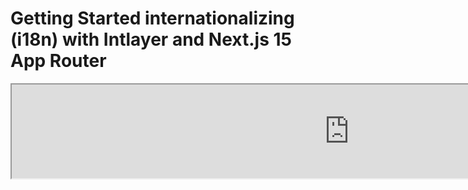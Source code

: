 # Getting Started internationalizing (i18n) with Intlayer and Next.js 15 App Router

<iframe title="The best i18n solution for Next.js? Discover Intlayer" class="m-auto aspect-[16/9] w-full overflow-hidden rounded-lg border-0" allow="autoplay; gyroscope;" loading="lazy" width="1080" height="auto" src="https://www.youtube.com/embed/e_PPG7PTqGU?autoplay=0&amp;origin=http://intlayer.org&amp;controls=0&amp;rel=1"/>

انظر [Template Application](https://github.com/aymericzip/intlayer-next-15-template) على GitHub.

## ما هو Intlayer؟

**Intlayer** هو مكتبة مفتوحة المصدر مبتكرة للتدويل (i18n) مصممة لتبسيط دعم اللغات المتعددة في تطبيقات الويب الحديثة. يتكامل Intlayer بسلاسة مع أحدث إطار عمل **Next.js 15**، بما في ذلك **App Router** القوي. تم تحسينه للعمل مع **Server Components** لتقديم فعال وهو متوافق تمامًا مع [**Turbopack**](https://nextjs.org/docs/architecture/turbopack).

مع Intlayer، يمكنك:

- **إدارة الترجمات بسهولة** باستخدام القواميس التصريحية على مستوى المكونات.
- **توطين البيانات الوصفية ديناميكيًا**، والمسارات، والمحتوى.
- **الوصول إلى الترجمات في مكونات العميل والخادم**.
- **ضمان دعم TypeScript** مع الأنواع المولدة تلقائيًا، مما يحسن الإكمال التلقائي واكتشاف الأخطاء.
- **الاستفادة من الميزات المتقدمة**، مثل اكتشاف اللغة الديناميكي والتبديل.

> Intlayer متوافق مع Next.js 12، 13، 14، و15. إذا كنت تستخدم Next.js Page Router، يمكنك الرجوع إلى هذا [الدليل](https://github.com/aymericzip/intlayer/blob/main/docs/ar/intlayer_with_nextjs_page_router.md). بالنسبة لـ Next.js 12، 13، 14 مع App Router، راجع هذا [الدليل](https://github.com/aymericzip/intlayer/blob/main/docs/ar/intlayer_with_nextjs_14.md).

---

## دليل خطوة بخطوة لإعداد Intlayer في تطبيق Next.js

### الخطوة 1: تثبيت التبعيات

قم بتثبيت الحزم اللازمة باستخدام npm:

```bash packageManager="npm"
npm install intlayer next-intlayer
```

```bash packageManager="pnpm"
pnpm add intlayer next-intlayer
```

```bash packageManager="yarn"
yarn add intlayer next-intlayer
```

- **intlayer**

  الحزمة الأساسية التي توفر أدوات التدويل لإدارة التكوين، والترجمة، و[إعلان المحتوى](https://github.com/aymericzip/intlayer/blob/main/docs/ar/dictionary/get_started.md)، والترجمة، و[أوامر CLI](https://github.com/aymericzip/intlayer/blob/main/docs/ar/intlayer_cli.md).

- **next-intlayer**

  الحزمة التي تدمج Intlayer مع Next.js. توفر موفري السياق وخطافات لتدويل Next.js. بالإضافة إلى ذلك، تتضمن مكون إضافي لـ Next.js لدمج Intlayer مع [Webpack](https://webpack.js.org/) أو [Turbopack](https://nextjs.org/docs/app/api-reference/turbopack)، بالإضافة إلى البرامج الوسيطة لاكتشاف اللغة المفضلة للمستخدم، وإدارة ملفات تعريف الارتباط، ومعالجة إعادة توجيه URL.

### الخطوة 2: تكوين مشروعك

قم بإنشاء ملف تكوين لتحديد لغات تطبيقك:

```typescript fileName="intlayer.config.ts" codeFormat="typescript"
import { Locales, type IntlayerConfig } from "intlayer";

const config: IntlayerConfig = {
  internationalization: {
    locales: [
      Locales.ENGLISH,
      Locales.FRENCH,
      Locales.SPANISH,
      // لغاتك الأخرى
    ],
    defaultLocale: Locales.ENGLISH,
  },
};

export default config;
```

```javascript fileName="intlayer.config.mjs" codeFormat="esm"
import { Locales } from "intlayer";

/** @type {import('intlayer').IntlayerConfig} */
const config = {
  internationalization: {
    locales: [
      Locales.ENGLISH,
      Locales.FRENCH,
      Locales.SPANISH,
      // لغاتك الأخرى
    ],
    defaultLocale: Locales.ENGLISH,
  },
};

export default config;
```

```javascript fileName="intlayer.config.cjs" codeFormat="commonjs"
const { Locales } = require("intlayer");

/** @type {import('intlayer').IntlayerConfig} */
const config = {
  internationalization: {
    locales: [
      Locales.ENGLISH,
      Locales.FRENCH,
      Locales.SPANISH,
      // لغاتك الأخرى
    ],
    defaultLocale: Locales.ENGLISH,
  },
};

module.exports = config;
```

> من خلال ملف التكوين هذا، يمكنك إعداد عناوين URL المحلية، وإعادة توجيه البرامج الوسيطة، وأسماء ملفات تعريف الارتباط، وموقع وامتداد إعلانات المحتوى الخاصة بك، وتعطيل سجلات Intlayer في وحدة التحكم، والمزيد. للحصول على قائمة كاملة بالمعلمات المتاحة، راجع [وثائق التكوين](https://github.com/aymericzip/intlayer/blob/main/docs/ar/configuration.md).

### الخطوة 3: دمج Intlayer في تكوين Next.js الخاص بك

قم بتكوين إعداد Next.js الخاص بك لاستخدام Intlayer:

```typescript filename="next.config.ts" codeFormat="typescript"
import type { NextConfig } from "next";
import { withIntlayer } from "next-intlayer/server";

const nextConfig: NextConfig = {
  /* خيارات التكوين هنا */
};

export default withIntlayer(nextConfig);
```

```typescript fileName="next.config.mjs" codeFormat="esm"
import { withIntlayer } from "next-intlayer/server";

/** @type {import('next').NextConfig} */
const nextConfig = {
  /* خيارات التكوين هنا */
};

export default withIntlayer(nextConfig);
```

```typescript fileName="next.config.cjs" codeFormat="commonjs"
const { withIntlayer } = require("next-intlayer/server");

/** @type {import('next').NextConfig} */
const nextConfig = {
  /* خيارات التكوين هنا */
};

module.exports = withIntlayer(nextConfig);
```

> يتم استخدام مكون Next.js الإضافي `withIntlayer()` لدمج Intlayer مع Next.js. يضمن بناء ملفات إعلان المحتوى ومراقبتها في وضع التطوير. يحدد متغيرات بيئة Intlayer داخل بيئات [Webpack](https://webpack.js.org/) أو [Turbopack](https://nextjs.org/docs/app/api-reference/turbopack). بالإضافة إلى ذلك، يوفر أسماء مستعارة لتحسين الأداء ويضمن التوافق مع مكونات الخادم.

### الخطوة 4: تحديد مسارات اللغة الديناميكية

قم بإزالة كل شيء من `RootLayout` واستبدله بالكود التالي:

```tsx {3} fileName="src/app/layout.tsx" codeFormat="typescript"
import type { PropsWithChildren, FC } from "react";
import "./globals.css";

const RootLayout: FC<PropsWithChildren> = ({ children }) => children;

export default RootLayout;
```

```jsx {3} fileName="src/app/layout.mjx" codeFormat="esm"
import "./globals.css";

const RootLayout = ({ children }) => children;

export default RootLayout;
```

```jsx {1,8} fileName="src/app/layout.csx" codeFormat="commonjs"
require("./globals.css");

const RootLayout = ({ children }) => children;

module.exports = {
  default: RootLayout,
  generateStaticParams,
};
```

> إبقاء مكون `RootLayout` فارغًا يسمح بتعيين سمات [`lang`](https://developer.mozilla.org/fr/docs/Web/HTML/Global_attributes/lang) و [`dir`](https://developer.mozilla.org/fr/docs/Web/HTML/Global_attributes/dir) إلى علامة `<html>`.

لتنفيذ التوجيه الديناميكي، قم بتوفير المسار للغة عن طريق إضافة تخطيط جديد في دليل `[locale]` الخاص بك:

```tsx fileName="src/app/[locale]/layout.tsx" codeFormat="typescript"
import type { NextLayoutIntlayer } from "next-intlayer";
import { Inter } from "next/font/google";
import { getHTMLTextDir } from "intlayer";

const inter = Inter({ subsets: ["latin"] });

const LocaleLayout: NextLayoutIntlayer = async ({ children, params }) => {
  const { locale } = await params;
  return (
    <html lang={locale} dir={getHTMLTextDir(locale)}>
      <body className={inter.className}>{children}</body>
    </html>
  );
};

export default LocaleLayout;
```

```jsx fileName="src/app/[locale]/layout.mjx" codeFormat="esm"
import { getHTMLTextDir } from "intlayer";

const inter = Inter({ subsets: ["latin"] });

const LocaleLayout = async ({ children, params: { locale } }) => {
  const { locale } = await params;
  return (
    <html lang={locale} dir={getHTMLTextDir(locale)}>
      <body className={inter.className}>{children}</body>
    </html>
  );
};

export default LocaleLayout;
```

```jsx fileName="src/app/[locale]/layout.csx" codeFormat="commonjs"
const { Inter } = require("next/font/google");
const { getHTMLTextDir } = require("intlayer");

const inter = Inter({ subsets: ["latin"] });

const LocaleLayout = async ({ children, params: { locale } }) => {
  const { locale } = await params;
  return (
    <html lang={locale} dir={getHTMLTextDir(locale)}>
      <body className={inter.className}>{children}</body>
    </html>
  );
};

module.exports = LocaleLayout;
```

> يتم استخدام جزء المسار `[locale]` لتحديد اللغة. مثال: `/en-US/about` سيشير إلى `en-US` و `/fr/about` إلى `fr`.

ثم قم بتنفيذ وظيفة `generateStaticParams` في تخطيط تطبيقك.

```tsx {1} fileName="src/app/[locale]/layout.tsx" codeFormat="typescript"
export { generateStaticParams } from "next-intlayer"; // السطر المراد إدراجه

const LocaleLayout: NextLayoutIntlayer = async ({ children, params }) => {
  /*... باقي الكود*/
};

export default LocaleLayout;
```

```jsx {1} fileName="src/app/[locale]/layout.mjx" codeFormat="esm"
export { generateStaticParams } from "next-intlayer"; // السطر المراد إدراجه

const LocaleLayout = async ({ children, params: { locale } }) => {
  /*... باقي الكود*/
};

// ... باقي الكود
```

```jsx {1,7} fileName="src/app/[locale]/layout.csx" codeFormat="commonjs"
const { generateStaticParams } = require("next-intlayer"); // السطر المراد إدراجه

const LocaleLayout = async ({ children, params: { locale } }) => {
  /*... باقي الكود*/
};

module.exports = { default: LocaleLayout, generateStaticParams };
```

> يضمن `generateStaticParams` أن يقوم تطبيقك ببناء الصفحات الضرورية مسبقًا لجميع اللغات، مما يقلل من حساب وقت التشغيل ويحسن تجربة المستخدم. لمزيد من التفاصيل، راجع [وثائق Next.js حول generateStaticParams](https://nextjs.org/docs/app/building-your-application/rendering/static-and-dynamic-rendering#generate-static-params).

### الخطوة 5: إعلان المحتوى الخاص بك

قم بإنشاء وإدارة إعلانات المحتوى الخاصة بك لتخزين الترجمات:

```tsx fileName="src/app/[locale]/page.content.ts" contentDeclarationFormat="typescript"
import { t, type Dictionary } from "intlayer";

const pageContent = {
  key: "page",
  content: {
    getStarted: {
      main: t({
        en: "Get started by editing",
        fr: "Commencez par éditer",
        es: "Comience por editar",
        ar: "ابدأ بالتعديل",
      }),
      pageLink: "src/app/page.tsx",
    },
  },
} satisfies Dictionary;

export default pageContent;
```

```javascript fileName="src/app/[locale]/page.content.mjs" contentDeclarationFormat="esm"
import { t } from "intlayer";

/** @type {import('intlayer').Dictionary} */
const pageContent = {
  key: "page",
  content: {
    getStarted: {
      main: t({
        en: "Get started by editing",
        fr: "Commencez par éditer",
        es: "Comience por editar",
        ar: "ابدأ بالتعديل",
      }),
      pageLink: "src/app/page.tsx",
    },
  },
};

export default pageContent;
```

```javascript fileName="src/app/[locale]/page.content.cjs" contentDeclarationFormat="commonjs"
const { t } = require("intlayer");

/** @type {import('intlayer').Dictionary} */
const pageContent = {
  key: "page",
  content: {
    getStarted: {
      main: t({
        en: "Get started by editing",
        fr: "Commencez par éditer",
        es: "Comience por editar",
        ar: "ابدأ بالتعديل",
      }),
      pageLink: "src/app/page.tsx",
    },
  },
};

module.exports = pageContent;
```

```json fileName="src/app/[locale]/page.content.json" contentDeclarationFormat="json"
{
  "$schema": "https://intlayer.org/schema.json",
  "key": "page",
  "content": {
    "getStarted": {
      "nodeType": "translation",
      "translation": {
        "en": "Get started by editing",
        "fr": "Commencez par éditer",
        "es": "Comience por editar",
        "ar": "ابدأ بالتعديل"
      }
    },
    "pageLink": {
      "nodeType": "translation",
      "translation": {
        "en": "src/app/page.tsx",
        "fr": "src/app/page.tsx",
        "es": "src/app/page.tsx",
        "ar": "src/app/page.tsx"
      }
    }
  }
}
```

> يمكن تعريف إعلانات المحتوى الخاصة بك في أي مكان في تطبيقك طالما تم تضمينها في دليل `contentDir` (افتراضيًا، `./src`). وتطابق امتداد ملف إعلان المحتوى (افتراضيًا، `.content.{json,ts,tsx,js,jsx,mjs,mjx,cjs,cjx}`).
> لمزيد من التفاصيل، راجع [وثائق إعلان المحتوى](https://github.com/aymericzip/intlayer/blob/main/docs/ar/dictionary/get_started.md).

### الخطوة 6: استخدام المحتوى في الكود الخاص بك

الوصول إلى قواميس المحتوى الخاصة بك في جميع أنحاء التطبيق الخاص بك:

```tsx fileName="src/app/[locale]/page.tsx" codeFormat="typescript"
import type { FC } from "react";
import { ClientComponentExample } from "@components/ClientComponentExample";
import { ServerComponentExample } from "@components/ServerComponentExample";
import { type NextPageIntlayer, IntlayerClientProvider } from "next-intlayer";
import { IntlayerServerProvider, useIntlayer } from "next-intlayer/server";

const PageContent: FC = () => {
  const content = useIntlayer("page");

  return (
    <>
      <p>{content.getStarted.main}</p>
      <code>{content.getStarted.pageLink}</code>
    </>
  );
};

const Page: NextPageIntlayer = async ({ params }) => {
  const { locale } = await params;

  return (
    <IntlayerServerProvider locale={locale}>
      <PageContent />
      <ServerComponentExample />

      <IntlayerClientProvider locale={locale}>
        <ClientComponentExample />
      </IntlayerClientProvider>
    </IntlayerServerProvider>
  );
};

export default Page;
```

```jsx fileName="src/app/[locale]/page.mjx" codeFormat="esm"
import { ClientComponentExample } from "@components/ClientComponentExample";
import { ServerComponentExample } from "@components/ServerComponentExample";
import { IntlayerClientProvider } from "next-intlayer";
import { IntlayerServerProvider, useIntlayer } from "next-intlayer/server";

const PageContent = () => {
  const content = useIntlayer("page");

  return (
    <>
      <p>{content.getStarted.main}</p>
      <code>{content.getStarted.pageLink}</code>
    </>
  );
};

const Page = async ({ params }) => {
  const { locale } = await params;

  return (
    <IntlayerServerProvider locale={locale}>
      <PageContent />
      <ServerComponentExample />

      <IntlayerClientProvider locale={locale}>
        <ClientComponentExample />
      </IntlayerClientProvider>
    </IntlayerServerProvider>
  );
};

export default Page;
```

```jsx fileName="src/app/[locale]/page.csx" codeFormat="commonjs"
import { ClientComponentExample } from "@components/ClientComponentExample";
import { ServerComponentExample } from "@components/ServerComponentExample";
import { IntlayerClientProvider } from "next-intlayer";
import { IntlayerServerProvider, useIntlayer } from "next-intlayer/server";

const PageContent = () => {
  const content = useIntlayer("page");

  return (
    <>
      <p>{content.getStarted.main}</p>
      <code>{content.getStarted.pageLink}</code>
    </>
  );
};

const Page = async ({ params }) => {
  const { locale } = await params;

  return (
    <IntlayerServerProvider locale={locale}>
      <PageContent />
      <ServerComponentExample />

      <IntlayerClientProvider locale={locale}>
        <ClientComponentExample />
      </IntlayerClientProvider>
    </IntlayerServerProvider>
  );
};
```

- **`IntlayerClientProvider`** تُستخدم لتوفير اللغة للمكونات على جانب العميل. يمكن وضعها في أي مكون رئيسي، بما في ذلك التخطيط. ومع ذلك، يُوصى بوضعها في التخطيط لأن Next.js يشارك كود التخطيط عبر الصفحات، مما يجعله أكثر كفاءة. باستخدام `IntlayerClientProvider` في التخطيط، تتجنب إعادة تهيئتها لكل صفحة، مما يحسن الأداء ويحافظ على سياق توطين متسق في جميع أنحاء تطبيقك.
- **`IntlayerServerProvider`** تُستخدم لتوفير اللغة للأطفال على الخادم. لا يمكن تعيينها في التخطيط.

  > لا يمكن للتخطيط والصفحة مشاركة سياق خادم مشترك لأن نظام سياق الخادم يعتمد على متجر بيانات لكل طلب (عبر آلية [ذاكرة التخزين المؤقت لـ React](https://react.dev/reference/react/cache))، مما يتسبب في إعادة إنشاء كل "سياق" لشرائح مختلفة من التطبيق. سيؤدي وضع الموفر في تخطيط مشترك إلى كسر هذا العزل، مما يمنع الانتشار الصحيح لقيم سياق الخادم إلى مكونات الخادم الخاصة بك.

```tsx {4,7} fileName="src/components/ClientComponentExample.tsx" codeFormat="typescript"
"use client";

import type { FC } from "react";
import { useIntlayer } from "next-intlayer";

export const ClientComponentExample: FC = () => {
  const content = useIntlayer("client-component-example"); // قم بإنشاء إعلان محتوى ذي صلة

  return (
    <div>
      <h2>{content.title} </h2>
      <p>{content.content}</p>
    </div>
  );
};
```

```jsx {3,6} fileName="src/components/ClientComponentExample.mjx" codeFormat="esm"
"use client";

import { useIntlayer } from "next-intlayer";

const ClientComponentExample = () => {
  const content = useIntlayer("client-component-example"); // قم بإنشاء إعلان محتوى ذي صلة

  return (
    <div>
      <h2>{content.title} </h2>
      <p>{content.content}</p>
    </div>
  );
};
```

```jsx {3,6} fileName="src/components/ClientComponentExample.csx" codeFormat="commonjs"
"use client";

const { useIntlayer } = require("next-intlayer");

const ClientComponentExample = () => {
  const content = useIntlayer("client-component-example"); // قم بإنشاء إعلان محتوى ذي صلة

  return (
    <div>
      <h2>{content.title} </h2>
      <p>{content.content}</p>
    </div>
  );
};
```

```tsx {2} fileName="src/components/ServerComponentExample.tsx"  codeFormat="typescript"
import type { FC } from "react";
import { useIntlayer } from "next-intlayer/server";

export const ServerComponentExample: FC = () => {
  const content = useIntlayer("server-component-example"); // قم بإنشاء إعلان محتوى ذي صلة

  return (
    <div>
      <h2>{content.title} </h2>
      <p>{content.content}</p>
    </div>
  );
};
```

```jsx {1} fileName="src/components/ServerComponentExample.mjx" codeFormat="esm"
import { useIntlayer } from "next-intlayer/server";

const ServerComponentExample = () => {
  const content = useIntlayer("server-component-example"); // قم بإنشاء إعلان محتوى ذي صلة

  return (
    <div>
      <h2>{content.title} </h2>
      <p>{content.content}</p>
    </div>
  );
};
```

```jsx {1} fileName="src/components/ServerComponentExample.csx" codeFormat="commonjs"
const { useIntlayer } = require("next-intlayer/server");

const ServerComponentExample = () => {
  const content = useIntlayer("server-component-example"); // قم بإنشاء إعلان محتوى ذي صلة

  return (
    <div>
      <h2>{content.title} </h2>
      <p>{content.content}</p>
    </div>
  );
};
```

> إذا كنت تريد استخدام المحتوى الخاص بك في سمة `string`، مثل `alt`، `title`، `href`، `aria-label`، إلخ، يجب عليك استدعاء قيمة الوظيفة، مثل:
>
> ```jsx
> <img src={content.image.src.value} alt={content.image.value} />
> ```

> لمعرفة المزيد عن خطاف `useIntlayer`، راجع [الوثائق](https://github.com/aymericzip/intlayer/blob/main/docs/ar/packages/next-intlayer/useIntlayer.md).

### (اختياري) الخطوة 7: تكوين البرامج الوسيطة لاكتشاف اللغة

قم بإعداد البرامج الوسيطة لاكتشاف اللغة المفضلة للمستخدم:

```typescript fileName="src/middleware.ts" codeFormat="typescript"
export { intlayerMiddleware as middleware } from "next-intlayer/middleware";

export const config = {
  matcher:
    "/((?!api|static|assets|robots|sitemap|sw|service-worker|manifest|.*\\..*|_next).*)",
};
```

```javascript fileName="src/middleware.mjs" codeFormat="esm"
export { intlayerMiddleware as middleware } from "next-intlayer/middleware";

export const config = {
  matcher:
    "/((?!api|static|assets|robots|sitemap|sw|service-worker|manifest|.*\\..*|_next).*)",
};
```

```javascript fileName="src/middleware.cjs" codeFormat="commonjs"
const { intlayerMiddleware } = require("next-intlayer/middleware");

const config = {
  matcher:
    "/((?!api|static|assets|robots|sitemap|sw|service-worker|manifest|.*\\..*|_next).*)",
};

module.exports = { middleware: intlayerMiddleware, config };
```

> يتم استخدام `intlayerMiddleware` لاكتشاف اللغة المفضلة للمستخدم وإعادة توجيههم إلى عنوان URL المناسب كما هو محدد في [التكوين](https://github.com/aymericzip/intlayer/blob/main/docs/ar/configuration.md). بالإضافة إلى ذلك، فإنه يمكّن من حفظ اللغة المفضلة للمستخدم في ملف تعريف ارتباط.

### (اختياري) الخطوة 8: تدويل البيانات الوصفية الخاصة بك

في حالة رغبتك في تدويل البيانات الوصفية الخاصة بك، مثل عنوان صفحتك، يمكنك استخدام وظيفة `generateMetadata` التي يوفرها Next.js. داخل الوظيفة، استخدم وظيفة `getTranslation` لترجمة البيانات الوصفية الخاصة بك.

````typescript fileName="src/app/[locale]/layout.tsx or src/app/[locale]/page.tsx" codeFormat="typescript"
import {
  type IConfigLocales,
  getTranslation,
  getMultilingualUrls,
} from "intlayer";
import type { Metadata } from "next";
import type { LocalPromiseParams } from "next-intlayer";

export const generateMetadata = async ({
  params,
}: LocalPromiseParams): Promise<Metadata> => {
  const { locale } = await params;
  const t = <T>(content: IConfigLocales<T>) => getTranslation(content, locale);

  /**
   * يولد كائنًا يحتوي على جميع عناوين URL لكل لغة.
   *
   * مثال:
   * ```ts
   *  getMultilingualUrls('/about');
   *
   *  // يعيد
   *  // {
   *  //   en: '/about',
   *  //   fr: '/fr/about',
   *  //   es: '/es/about',
   *  // }
   * ```
   */
  const multilingualUrls = getMultilingualUrls("/");

  return {
    title: t<string>({
      en: "My title",
      fr: "Mon titre",
      es: "Mi título",
      ar: "عنواني",
    }),
    description: t({
      en: "My description",
      fr: "Ma description",
      es: "Mi descripción",
      ar: "وصف صفحتي",
    }),
    alternates: {
      canonical: multilingualUrls[locale as keyof typeof multilingualUrls],
      languages: { ...multilingualUrls, "x-default": "/" },
    },
    openGraph: {
      url: multilingualUrls[locale],
    },
  };
};

// ... باقي الكود
````

````javascript fileName="src/app/[locale]/layout.mjs or src/app/[locale]/page.mjs" codeFormat="esm"
import { getTranslation, getMultilingualUrls } from "intlayer";

export const generateMetadata = async ({ params }) => {
  const { locale } = await params;
  const t = (content) => getTranslation(content, locale);

  /**
   * يولد كائنًا يحتوي على جميع عناوين URL لكل لغة.
   *
   * مثال:
   * ```ts
   *  getMultilingualUrls('/about');
   *
   *  // يعيد
   *  // {
   *  //   en: '/about',
   *  //   fr: '/fr/about',
   *  //   es: '/es/about'
   *  // }
   * ```
   */
  const multilingualUrls = getMultilingualUrls("/");

  return {
    title: t({
      en: "My title",
      fr: "Mon titre",
      es: "Mi título",
      ar: "عنواني",
    }),
    description: t({
      en: "My description",
      fr: "Ma description",
      es: "Mi descripción",
      ar: "وصف صفحتي",
    }),
    alternates: {
      canonical: multilingualUrls[locale],
      languages: { ...multilingualUrls, "x-default": "/" },
    },
    openGraph: {
      url: multilingualUrls[locale],
    },
  };
};

// ... باقي الكود
````

````javascript fileName="src/app/[locale]/layout.cjs or src/app/[locale]/page.cjs" codeFormat="commonjs"
const { getTranslation, getMultilingualUrls } = require("intlayer");

const generateMetadata = async ({ params }) => {
  const { locale } = await params;

  const t = (content) => getTranslation(content, locale);

  /**
   * يولد كائنًا يحتوي على جميع عناوين URL لكل لغة.
   *
   * مثال:
   * ```ts
   *  getMultilingualUrls('/about');
   *
   *  // يعيد
   *  // {
   *  //   en: '/about',
   *  //   fr: '/fr/about',
   *  //   es: '/es/about'
   *  // }
   * ```
   */
  const multilingualUrls = getMultilingualUrls("/");

  return {
    title: t({
      en: "My title",
      fr: "Mon titre",
      es: "Mi título",
      ar: "عنواني",
    }),
    description: t({
      en: "My description",
      fr: "Ma description",
      es: "Mi descripción",
      ar: "وصف صفحتي",
    }),
    alternates: {
      canonical: multilingualUrls[locale],
      languages: { ...multilingualUrls, "x-default": "/" },
    },
    openGraph: {
      url: multilingualUrls[locale],
    },
  };
};

module.exports = { generateMetadata };

// ... باقي الكود
````

> تعرف على المزيد حول تحسين البيانات الوصفية [في وثائق Next.js الرسمية](https://nextjs.org/docs/app/building-your-application/optimizing/metadata).

### (اختياري) الخطوة 9: تدويل ملف sitemap.xml و robots.txt

لتدويل ملف `sitemap.xml` و `robots.txt`، يمكنك استخدام وظيفة `getMultilingualUrls` التي يوفرها Intlayer. تتيح لك هذه الوظيفة إنشاء عناوين URL متعددة اللغات لخريطة الموقع الخاصة بك.

```tsx fileName="src/app/sitemap.ts" codeFormat="typescript"
import { getMultilingualUrls } from "intlayer";
import type { MetadataRoute } from "next";

const sitemap = (): MetadataRoute.Sitemap => [
  {
    url: "https://example.com",
    alternates: {
      languages: { ...getMultilingualUrls("https://example.com") },
    },
  },
  {
    url: "https://example.com/login",
    alternates: {
      languages: { ...getMultilingualUrls("https://example.com/login") },
    },
  },
  {
    url: "https://example.com/register",
    alternates: {
      languages: { ...getMultilingualUrls("https://example.com/register") },
    },
  },
];

export default sitemap;
```

```jsx fileName="src/app/sitemap.mjx" codeFormat="esm"
import { getMultilingualUrls } from "intlayer";

const sitemap = () => [
  {
    url: "https://example.com",
    alternates: {
      languages: { ...getMultilingualUrls("https://example.com") },
    },
  },
  {
    url: "https://example.com/login",
    alternates: {
      languages: { ...getMultilingualUrls("https://example.com/login") },
    },
  },
  {
    url: "https://example.com/register",
    alternates: {
      languages: { ...getMultilingualUrls("https://example.com/register") },
    },
  },
];

export default sitemap;
```

```jsx fileName="src/app/sitemap.csx" codeFormat="commonjs"
const { getMultilingualUrls } = require("intlayer");

const sitemap = () => [
  {
    url: "https://example.com",
    alternates: {
      languages: { ...getMultilingualUrls("https://example.com") },
    },
  },
  {
    url: "https://example.com/login",
    alternates: {
      languages: { ...getMultilingualUrls("https://example.com/login") },
    },
  },
  {
    url: "https://example.com/register",
    alternates: {
      languages: { ...getMultilingualUrls("https://example.com/register") },
    },
  },
];

module.exports = sitemap;
```

```tsx fileName="src/app/robots.ts" codeFormat="typescript"
import type { MetadataRoute } from "next";
import { getMultilingualUrls } from "intlayer";

const getAllMultilingualUrls = (urls: string[]) =>
  urls.flatMap((url) => Object.values(getMultilingualUrls(url)) as string[]);

const robots = (): MetadataRoute.Robots => ({
  rules: {
    userAgent: "*",
    allow: ["/"],
    disallow: getAllMultilingualUrls(["/login", "/register"]),
  },
  host: "https://example.com",
  sitemap: `https://example.com/sitemap.xml`,
});

export default robots;
```

```jsx fileName="src/app/robots.mjx" codeFormat="esm"
import { getMultilingualUrls } from "intlayer";

const getAllMultilingualUrls = (urls) =>
  urls.flatMap((url) => Object.values(getMultilingualUrls(url)));

const robots = () => ({
  rules: {
    userAgent: "*",
    allow: ["/"],
    disallow: getAllMultilingualUrls(["/login", "/register"]),
  },
  host: "https://example.com",
  sitemap: `https://example.com/sitemap.xml`,
});

export default robots;
```

```jsx fileName="src/app/robots.csx" codeFormat="commonjs"
const { getMultilingualUrls } = require("intlayer");

const getAllMultilingualUrls = (urls) =>
  urls.flatMap((url) => Object.values(getMultilingualUrls(url)));

const robots = () => ({
  rules: {
    userAgent: "*",
    allow: ["/"],
    disallow: getAllMultilingualUrls(["/login", "/register"]),
  },
  host: "https://example.com",
  sitemap: `https://example.com/sitemap.xml`,
});

module.exports = robots;
```

> تعرف على المزيد حول تحسين خريطة الموقع [في وثائق Next.js الرسمية](https://nextjs.org/docs/app/api-reference/file-conventions/metadata/sitemap). تعرف على المزيد حول تحسين robots.txt [في وثائق Next.js الرسمية](https://nextjs.org/docs/app/api-reference/file-conventions/metadata/robots).

### (اختياري) الخطوة 10: تغيير لغة المحتوى الخاص بك

لتغيير لغة المحتوى الخاص بك في Next.js، الطريقة الموصى بها هي استخدام مكون `Link` لإعادة توجيه المستخدمين إلى الصفحة المحلية المناسبة. يتيح مكون `Link` جلب الصفحة مسبقًا، مما يساعد على تجنب إعادة تحميل الصفحة بالكامل.

```tsx fileName="src/components/LocaleSwitcher.tsx" codeFormat="typescript"
"use client";

import type { FC } from "react";
import {
  Locales,
  getHTMLTextDir,
  getLocaleName,
  getLocalizedUrl,
} from "intlayer";
import { useLocale } from "next-intlayer";
import Link from "next/link";

export const LocaleSwitcher: FC = () => {
  const { locale, pathWithoutLocale, availableLocales } = useLocale();
  const { setLocaleCookie } = useLocaleCookie();

  return (
    <div>
      <button popoverTarget="localePopover">{getLocaleName(locale)}</button>
      <div id="localePopover" popover="auto">
        {availableLocales.map((localeItem) => (
          <Link
            href={getLocalizedUrl(pathWithoutLocale, localeItem)}
            hrefLang={localeItem}
            key={localeItem}
            aria-current={locale === localeItem ? "page" : undefined}
            onClick={() => setLocaleCookie(localeItem)}
          >
            <span>
              {/* اللغة - مثال: FR */}
              {localeItem}
            </span>
            <span>
              {/* اللغة في لغتها الخاصة - مثال: Français */}
              {getLocaleName(localeItem, locale)}
            </span>
            <span dir={getHTMLTextDir(localeItem)} lang={localeItem}>
              {/* اللغة في اللغة الحالية - مثال: Francés مع اللغة الحالية المعينة إلى Locales.SPANISH */}
              {getLocaleName(localeItem)}
            </span>
            <span dir="ltr" lang={Locales.ENGLISH}>
              {/* اللغة بالإنجليزية - مثال: French */}
              {getLocaleName(localeItem, Locales.ENGLISH)}
            </span>
          </Link>
        ))}
      </div>
    </div>
  );
};
```

```jsx fileName="src/components/LocaleSwitcher.msx" codeFormat="esm"
"use client";

import {
  Locales,
  getHTMLTextDir,
  getLocaleName,
  getLocalizedUrl,
} from "intlayer";
import { useLocale } from "next-intlayer";
import Link from "next/link";

export const LocaleSwitcher = () => {
  const { locale, pathWithoutLocale, availableLocales } = useLocale();
  const { setLocaleCookie } = useLocaleCookie();

  return (
    <div>
      <button popoverTarget="localePopover">{getLocaleName(locale)}</button>
      <div id="localePopover" popover="auto">
        {availableLocales.map((localeItem) => (
          <Link
            href={getLocalizedUrl(pathWithoutLocale, localeItem)}
            hrefLang={localeItem}
            key={localeItem}
            aria-current={locale === localeItem ? "page" : undefined}
            onClick={() => setLocaleCookie(localeItem)}
          >
            <span>
              {/* اللغة - مثال: FR */}
              {localeItem}
            </span>
            <span>
              {/* اللغة في لغتها الخاصة - مثال: Français */}
              {getLocaleName(localeItem, locale)}
            </span>
            <span dir={getHTMLTextDir(localeItem)} lang={localeItem}>
              {/* اللغة في اللغة الحالية - مثال: Francés مع اللغة الحالية المعينة إلى Locales.SPANISH */}
              {getLocaleName(localeItem)}
            </span>
            <span dir="ltr" lang={Locales.ENGLISH}>
              {/* اللغة بالإنجليزية - مثال: French */}
              {getLocaleName(localeItem, Locales.ENGLISH)}
            </span>
          </Link>
        ))}
      </div>
    </div>
  );
};
```

```jsx fileName="src/components/LocaleSwitcher.csx" codeFormat="commonjs"
"use client";

const {
  Locales,
  getHTMLTextDir,
  getLocaleName,
  getLocalizedUrl,
} = require("intlayer");
const { useLocale } = require("next-intlayer");
const Link = require("next/link");

export const LocaleSwitcher = () => {
  const { locale, pathWithoutLocale, availableLocales } = useLocale();
  const { setLocaleCookie } = useLocaleCookie();

  return (
    <div>
      <button popoverTarget="localePopover">{getLocaleName(locale)}</button>
      <div id="localePopover" popover="auto">
        {availableLocales.map((localeItem) => (
          <Link
            href={getLocalizedUrl(pathWithoutLocale, localeItem)}
            hrefLang={localeItem}
            key={localeItem}
            aria-current={locale === localeItem ? "page" : undefined}
            onClick={() => setLocaleCookie(localeItem)}
          >
            <span>
              {/* اللغة - مثال: FR */}
              {localeItem}
            </span>
            <span>
              {/* اللغة في لغتها الخاصة - مثال: Français */}
              {getLocaleName(localeItem, locale)}
            </span>
            <span dir={getHTMLTextDir(localeItem)} lang={localeItem}>
              {/* اللغة في اللغة الحالية - مثال: Francés مع اللغة الحالية المعينة إلى Locales.SPANISH */}
              {getLocaleName(localeItem)}
            </span>
            <span dir="ltr" lang={Locales.ENGLISH}>
              {/* اللغة بالإنجليزية - مثال: French */}
              {getLocaleName(localeItem, Locales.ENGLISH)}
            </span>
          </Link>
        ))}
      </div>
    </div>
  );
};
```

> مراجع الوثائق:
>
> - [خطاف `useLocale`](https://github.com/aymericzip/intlayer/blob/main/docs/ar/packages/next-intlayer/useLocale.md)
> - [خطاف `getLocaleName`](https://github.com/aymericzip/intlayer/blob/main/docs/ar/packages/intlayer/getLocaleName.md)
> - [خطاف `getLocalizedUrl`](https://github.com/aymericzip/intlayer/blob/main/docs/ar/packages/intlayer/getLocalizedUrl.md)
> - [خطاف `getHTMLTextDir`](https://github.com/aymericzip/intlayer/blob/main/docs/ar/packages/intlayer/getHTMLTextDir.md)
> - [سمة `hrefLang`](https://developers.google.com/search/docs/specialty/international/localized-versions?hl=ar)
> - [سمة `lang`](https://developer.mozilla.org/en-US/docs/Web/HTML/Global_attributes/lang)
> - [سمة `dir`](https://developer.mozilla.org/en-US/docs/Web/HTML/Global_attributes/dir)
> - [سمة `aria-current`](https://developer.mozilla.org/en-US/docs/Web/Accessibility/ARIA/Attributes/aria-current)

### (اختياري) الخطوة 11: إنشاء مكون رابط محلي

لضمان أن التنقل في تطبيقك يحترم اللغة الحالية، يمكنك إنشاء مكون `Link` مخصص. يقوم هذا المكون تلقائيًا بإضافة بادئة لعناوين URL الداخلية باللغة الحالية، بحيث يتم توجيه المستخدمين إلى الصفحات المناسبة بلغتهم.

```tsx fileName="src/components/Link.tsx" codeFormat="typescript"
"use client";

import { getLocalizedUrl } from "intlayer";
import NextLink, { type LinkProps as NextLinkProps } from "next/link";
import { useLocale } from "next-intlayer";
import type { PropsWithChildren, FC } from "react";

/**
 * وظيفة مساعدة للتحقق مما إذا كان عنوان URL خارجيًا.
 * إذا كان عنوان URL يبدأ بـ http:// أو https://، فإنه يعتبر خارجيًا.
 */
export const checkIsExternalLink = (href?: string): boolean =>
  /^https?:\/\//.test(href ?? "");

/**
 * مكون رابط مخصص يتكيف مع سمة href بناءً على اللغة الحالية.
 * بالنسبة للروابط الداخلية، يستخدم `getLocalizedUrl` لإضافة بادئة للعنوان باللغة (مثل /fr/about).
 * يضمن ذلك أن يظل التنقل داخل نفس سياق اللغة.
 */
export const Link: FC<PropsWithChildren<NextLinkProps>> = ({
  href,
  children,
  ...props
}) => {
  const { locale } = useLocale();
  const isExternalLink = checkIsExternalLink(href.toString());

  // إذا كان الرابط داخليًا وتم توفير href صالح، احصل على عنوان URL المحلي.
  const hrefI18n: NextLinkProps["href"] =
    href && !isExternalLink ? getLocalizedUrl(href.toString(), locale) : href;

  return (
    <NextLink href={hrefI18n} {...props}>
      {children}
    </NextLink>
  );
};
```

```jsx fileName="src/components/Link.mjx" codeFormat="esm"
"use client";

import { getLocalizedUrl } from "intlayer";
import NextLink from "next/link";
import { useLocale } from "next-intlayer";

/**
 * وظيفة مساعدة للتحقق مما إذا كان عنوان URL خارجيًا.
 * إذا كان عنوان URL يبدأ بـ http:// أو https://، فإنه يعتبر خارجيًا.
 */
export const checkIsExternalLink = (href) => /^https?:\/\//.test(href ?? "");

/**
 * مكون رابط مخصص يتكيف مع سمة href بناءً على اللغة الحالية.
 * بالنسبة للروابط الداخلية، يستخدم `getLocalizedUrl` لإضافة بادئة للعنوان باللغة (مثل /fr/about).
 * يضمن ذلك أن يظل التنقل داخل نفس سياق اللغة.
 */
export const Link = ({ href, children, ...props }) => {
  const { locale } = useLocale();
  const isExternalLink = checkIsExternalLink(href.toString());

  // إذا كان الرابط داخليًا وتم توفير href صالح، احصل على عنوان URL المحلي.
  const hrefI18n =
    href && !isExternalLink ? getLocalizedUrl(href.toString(), locale) : href;

  return (
    <NextLink href={hrefI18n} {...props}>
      {children}
    </NextLink>
  );
};
```

```jsx fileName="src/components/Link.csx" codeFormat="commonjs"
"use client";

const { getLocalizedUrl } = require("intlayer");
const NextLink = require("next/link");
const { useLocale } = require("next-intlayer");

/**
 * وظيفة مساعدة للتحقق مما إذا كان عنوان URL خارجيًا.
 * إذا كان عنوان URL يبدأ بـ http:// أو https://، فإنه يعتبر خارجيًا.
 */
const checkIsExternalLink = (href) => /^https?:\/\//.test(href ?? "");

/**
 * مكون رابط مخصص يتكيف مع سمة href بناءً على اللغة الحالية.
 * بالنسبة للروابط الداخلية، يستخدم `getLocalizedUrl` لإضافة بادئة للعنوان باللغة (مثل /fr/about).
 * يضمن ذلك أن يظل التنقل داخل نفس سياق اللغة.
 */
const Link = ({ href, children, ...props }) => {
  const { locale } = useLocale();
  const isExternalLink = checkIsExternalLink(href.toString());

  // إذا كان الرابط داخليًا وتم توفير href صالح، احصل على عنوان URL المحلي.
  const hrefI18n =
    href && !isExternalLink ? getLocalizedUrl(href.toString(), locale) : href;

  return (
    <NextLink href={hrefI18n} {...props}>
      {children}
    </NextLink>
  );
};
```

#### كيف يعمل

- **اكتشاف الروابط الخارجية**:  
  تحدد وظيفة المساعدة `checkIsExternalLink` ما إذا كان عنوان URL خارجيًا. يتم ترك الروابط الخارجية دون تغيير لأنها لا تحتاج إلى توطين.

- **استرجاع اللغة الحالية**:  
  يوفر خطاف `useLocale` اللغة الحالية (مثل `fr` للفرنسية).

- **توطين عنوان URL**:  
  بالنسبة للروابط الداخلية (أي غير الخارجية)، يتم استخدام `getLocalizedUrl` لإضافة بادئة تلقائيًا للعنوان باللغة الحالية. هذا يعني أنه إذا كان المستخدم باللغة الفرنسية، فإن تمرير `/about` كـ `href` سيحولها إلى `/fr/about`.

- **إرجاع الرابط**:  
  يعيد المكون عنصر `<a>` بعنوان URL المحلي، مما يضمن أن التنقل يتسق مع اللغة.

من خلال دمج مكون `Link` هذا عبر تطبيقك، تحافظ على تجربة مستخدم متماسكة وواعية باللغة مع الاستفادة أيضًا من تحسين SEO وسهولة الاستخدام.

### (اختياري) الخطوة 12: تحسين حجم الحزمة

`next-intlayer` का उपयोग करते समय, डिफ़ॉल्ट रूप से प्रत्येक पृष्ठ के लिए शब्दकोश बंडल में शामिल होते हैं। बंडल आकार को अनुकूलित करने के लिए, Intlayer एक वैकल्पिक SWC प्लगइन प्रदान करता है जो मैक्रोज़ का उपयोग करके `useIntlayer` कॉल को बुद्धिमानी से बदलता है। यह सुनिश्चित करता है कि शब्दकोश केवल उन पृष्ठों के बंडल में शामिल हों जो वास्तव में उनका उपयोग करते हैं।

इस अनुकूलन को सक्षम करने के लिए, `@intlayer/swc` पैकेज इंस्टॉल करें। एक बार इंस्टॉल हो जाने पर, `next-intlayer` स्वचालित रूप से प्लगइन का पता लगाएगा और उसका उपयोग करेगा:

```bash packageManager="npm"
npm install @intlayer/swc --save-dev
```

```bash packageManager="pnpm"
pnpm add @intlayer/swc --save-dev
```

```bash packageManager="yarn"
yarn add @intlayer/swc --save-dev
```

> ملاحظة: هذا التحسين متاح فقط لـ Next.js 13 وما فوق.
> ملاحظة: لم يتم تثبيت هذه الحزمة افتراضيًا لأن مكونات SWC لا تزال تجريبية على Next.js. قد يتغير ذلك في المستقبل.

### تكوين TypeScript

يستخدم Intlayer توسيع الوحدة للحصول على فوائد TypeScript وجعل قاعدة التعليمات البرمجية الخاصة بك أقوى.

![alt text](https://github.com/aymericzip/intlayer/blob/main/docs/assets/autocompletion.png)

![alt text](https://github.com/aymericzip/intlayer/blob/main/docs/assets/translation_error.png)

تأكد من أن تكوين TypeScript الخاص بك يتضمن الأنواع المولدة تلقائيًا.

```json5 fileName="tsconfig.json"
{
  // ... تكوينات TypeScript الحالية الخاصة بك
  "include": [
    // ... تكوينات TypeScript الحالية الخاصة بك
    ".intlayer/**/*.ts", // تضمين الأنواع المولدة تلقائيًا
  ],
}
```

### تكوين Git

يوصى بتجاهل الملفات التي يتم إنشاؤها بواسطة Intlayer. يتيح لك ذلك تجنب الالتزام بها في مستودع Git الخاص بك.

للقيام بذلك، يمكنك إضافة التعليمات التالية إلى ملف `.gitignore` الخاص بك:

```plaintext fileName=".gitignore"
# تجاهل الملفات التي يتم إنشاؤها بواسطة Intlayer
.intlayer
```

### الذهاب أبعد

للمضي قدمًا، يمكنك تنفيذ [المحرر المرئي](https://github.com/aymericzip/intlayer/blob/main/docs/ar/intlayer_visual_editor.md) أو نقل المحتوى الخاص بك باستخدام [CMS](https://github.com/aymericzip/intlayer/blob/main/docs/ar/intlayer_CMS.md).
